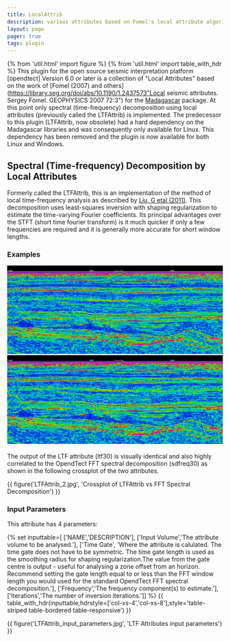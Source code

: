 ```yaml
---
title: LocalAttrib
description: various attributes based on Fomel's local attribute algorithm from the Madagascar package
layout: page
pager: true
tags: plugin
---
```


{% from 'util.html' import figure %}
{% from 'util.html' import table_with_hdr %}
This plugin for the open source seismic interpretation platform [opendtect] Version 6.0 or later is a collection of "Local Attributes" based on the work of [Fomel (2007) and others](https://library.seg.org/doi/abs/10.1190/1.2437573"Local seismic attributes. Sergey Fomel. GEOPHYSICS 2007 72:3") for the <a href="http://www.ahay.org/" target="_blank">Madagascar</a> package. At this point only spectral (time-frequency) decomposition using local attributes (previously called the LTFAttrib) is implemented. The predecessor to this plugin (LTFAttrib, now obsolete) had a hard dependency on the Madagascar libraries and was consequently only available for Linux. This dependency has been removed and the plugin is now available for both Linux and Windows.

## Spectral (Time-frequency) Decomposition by Local Attributes

Formerly called the LTFAttrib, this is an implementation of the method of local time-frequency analysis as described by [Liu, G etal (2011)](http://library.seg.org/doi/abs/10.1190/geo2010-0185.1 "Time-frequency analysis of seismic data using local attributes. Guochang Liu, Sergey Fomel, and Xiaohong Chen. GEOPHYSICS 2011 76:6, P23-P34"). This decomposition uses least-squares inversion with shaping regularization to estimate the time-varying Fourier coefficients. Its principal advantages over the STFT (short time fourier transform) is it much quicker if only a few frequencies are required and it is generally more accurate for short window lengths.

### Examples

<div class="juxtapose">
    <img src="images/LTFAttrib_sd.jpg" data-label="FFT Spectral Decomposition (30Hz +/-28ms window)" />
    <img src="images/LTFAttrib_1.jpg"  data-label="Local time-frequency attribute (30Hz 7 sample smoothing radius)"/>
</div>
<br/>
The output of the LTF attribute (ltf30) is visually identical and also highly correlated to the OpendTect FFT spectral decomposition (sdfreq30) as shown in the following crossplot of the two attributes.

{{ figure('LTFAttrib_2.jpg', 'Crossplot of LTFAttrib vs FFT Spectral Decomposition') }}

### Input Parameters

This attribute has 4 parameters:

{% set inputtable=[
['NAME','DESCRIPTION'],
['Input Volume','The attribute volume to be analysed.'],
['Time Gate', 'Where the attribute is calulated. The time gate does not have to be symmetric. The time gate length is used as the smoothing radius for shaping regularization.The value from the gate centre is output - useful for analysing a zone offset from an horizon. Recommend setting the gate length equal to or less than the FFT window length you would used for the standard OpendTect FFT spectral decomposition.'],
['Frequency','The frequency component(s) to estimate.'],
['Iterations','The number of inversion iterations.']]
%}
{{ table_with_hdr(inputtable,hdrstyle=['col-xs-4','col-xs-8'],style='table-striped table-bordered table-responsive') }}

{{ figure('LTFAttrib_input_parameters.jpg', 'LTF Attributes input parameters') }}
    



